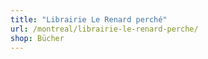 ```yaml
---
title: "Librairie Le Renard perché"
url: /montreal/librairie-le-renard-perche/
shop: Bücher
---
```

